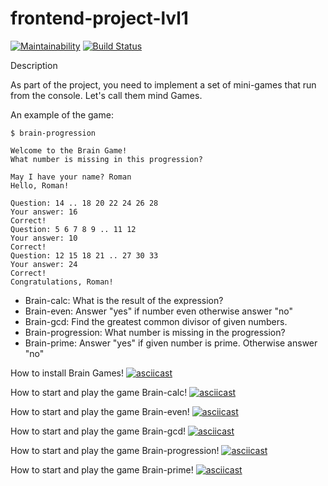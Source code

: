 # frontend-project-lvl1
[![Maintainability](https://api.codeclimate.com/v1/badges/724feb1a895996add9d4/maintainability)](https://codeclimate.com/github/Barrierok/frontend-project-lvl1/maintainability) [![Build Status](https://travis-ci.org/Barrierok/frontend-project-lvl1.svg?branch=master)](https://travis-ci.org/Barrierok/frontend-project-lvl1)

Description

As part of the project, you need to implement a set of mini-games that run from the console. Let's call them mind Games.

An example of the game:
```
$ brain-progression

Welcome to the Brain Game!
What number is missing in this progression?

May I have your name? Roman
Hello, Roman!

Question: 14 .. 18 20 22 24 26 28
Your answer: 16
Correct!
Question: 5 6 7 8 9 .. 11 12
Your answer: 10
Correct!
Question: 12 15 18 21 .. 27 30 33
Your answer: 24
Correct!
Congratulations, Roman!
```


* Brain-calc: What is the result of the expression?
* Brain-even: Answer "yes" if number even otherwise answer "no"
* Brain-gcd: Find the greatest common divisor of given numbers.
* Brain-progression: What number is missing in the progression?
* Brain-prime: Answer "yes" if given number is prime. Otherwise answer "no"

How to install Brain Games!
[![asciicast](https://asciinema.org/a/rt51AozNGghpYULCMmucw6Swz.svg)](https://asciinema.org/a/rt51AozNGghpYULCMmucw6Swz)

How to start and play the game Brain-calc!
[![asciicast](https://asciinema.org/a/V5dizmvmkJRaU0sEPt4StvK1j.svg)](https://asciinema.org/a/V5dizmvmkJRaU0sEPt4StvK1j)

How to start and play the game Brain-even!
[![asciicast](https://asciinema.org/a/MEn8Au89q8a02eXhGfTjRYa54.svg)](https://asciinema.org/a/MEn8Au89q8a02eXhGfTjRYa54)

How to start and play the game Brain-gcd!
[![asciicast](https://asciinema.org/a/NgSnlDGIKtoMAZwTdhnpEqqIE.svg)](https://asciinema.org/a/NgSnlDGIKtoMAZwTdhnpEqqIE)

How to start and play the game Brain-progression!
[![asciicast](https://asciinema.org/a/fA5p78UyyCiW3Y4GuYXysljdL.svg)](https://asciinema.org/a/fA5p78UyyCiW3Y4GuYXysljdL)

How to start and play the game Brain-prime!
[![asciicast](https://asciinema.org/a/grYF1XesEucfEpOsBP2tPGyw9.svg)](https://asciinema.org/a/grYF1XesEucfEpOsBP2tPGyw9)

